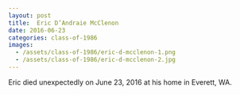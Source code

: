 ```yaml
---
layout: post
title:  Eric D’Andraie McClenon
date: 2016-06-23
categories: class-of-1986
images:
  - /assets/class-of-1986/eric-d-mcclenon-1.png
  - /assets/class-of-1986/eric-d-mcclenon-2.jpg
---
```

Eric died unexpectedly on June 23, 2016 at his home in Everett, WA.
